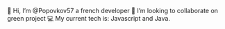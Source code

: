 👋 Hi, I’m @Popovkov57 a french developer
💞️ I’m looking to collaborate on green project
💻 My current tech is: Javascript and Java.



<!---
Popovkov57/Popovkov57 is a ✨ special ✨ repository because its `README.md` (this file) appears on your GitHub profile.
You can click the Preview link to take a look at your changes.
--->
